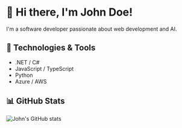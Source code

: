 # 👋 Hi there, I'm John Doe!
I'm a software developer passionate about web development and AI.

## 🔧 Technologies & Tools
- .NET / C#
- JavaScript / TypeScript
- Python
- Azure / AWS

## 📊 GitHub Stats
![John's GitHub stats](https://github-readme-stats.vercel.app/api?username=john-doe&show_icons=true&theme=radical)
